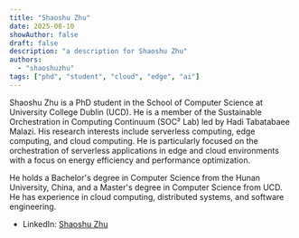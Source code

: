 ```yaml
---
title: "Shaoshu Zhu"
date: 2025-08-10
showAuthor: false
draft: false
description: "a description for Shaoshu Zhu"
authors:
  - "shaoshuzhu"
tags: ["phd", "student", "cloud", "edge", "ai"]
---
```




Shaoshu Zhu is a PhD student in the School of Computer Science at University College Dublin (UCD). He is a member of the Sustainable Orchestration in Computing Continuum (SOC² Lab) led by Hadi Tabatabaee Malazi. His research interests include serverless computing, edge computing, and cloud computing. He is particularly focused on the orchestration of serverless applications in edge and cloud environments with a focus on energy efficiency and performance optimization.

He holds a Bachelor's degree in Computer Science from the Hunan University, China, and a Master's degree in Computer Science from UCD. He has experience in cloud computing, distributed systems, and software engineering.

- LinkedIn: [Shaoshu Zhu]()
